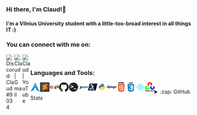 ### Hi there, I'm Claud!👋
#### I'm a Vilnius University student with a little-too-broad interest in all things IT :)  
### You can connect with me on:

[<img align="left" alt="Discord: Claud#9034" width="22px" src="https://cdn.jsdelivr.net/npm/simple-icons@3.13.0/icons/discord.svg" />][discord]
[<img align="left" alt="Claud | Gmail" width="22px" src="https://cdn.jsdelivr.net/npm/simple-icons@3.13.0/icons/gmail.svg" />][gmail]
[<img align="left" alt="Claud | YouTube" width="22px" src="https://cdn.jsdelivr.net/npm/simple-icons@v3/icons/youtube.svg" />][youtube]

<br />

### Languages and Tools:

<img align="left" alt="Linux" width="26px" src="https://github.com/github/explore/blob/main/topics/archlinux/archlinux.png" />
<img align="left" alt="Sublime Text" width="26px" src="https://github.com/github/explore/blob/main/topics/sublime-text/sublime-text.png" />
<img align="left" alt="Git" width="26px" src="https://raw.githubusercontent.com/github/explore/80688e429a7d4ef2fca1e82350fe8e3517d3494d/topics/git/git.png" />
<img align="left" alt="GitHub" width="26px" src="https://raw.githubusercontent.com/github/explore/78df643247d429f6cc873026c0622819ad797942/topics/github/github.png" />
<img align="left" alt="Terminal" width="26px" src="https://raw.githubusercontent.com/github/explore/80688e429a7d4ef2fca1e82350fe8e3517d3494d/topics/terminal/terminal.png" />
<img align="left" alt="Bash" width="26px" src="https://github.com/github/explore/blob/main/topics/bash/bash.png" />
<img align="left" alt="Powershell" width="26px" src="https://github.com/github/explore/blob/main/topics/powershell/powershell.png" />
<img align="left" alt="Python" width="26px" src="https://github.com/github/explore/blob/main/topics/python/python.png" />
<img align="left" alt="Django" width="26px" src="https://github.com/github/explore/blob/main/topics/django/django.png" />
<img align="left" alt="HTML 5" width="26px" src="https://github.com/github/explore/blob/main/topics/html/html.png" />
<img align="left" alt="CSS" width="26px" src="https://github.com/github/explore/blob/main/topics/css/css.png" />
<img align="left" alt="React" width="26px" src="https://github.com/github/explore/blob/main/topics/react/react.png" />
<img align="left" alt="Open-CV" width="26px" src="https://github.com/github/explore/blob/main/topics/opencv/opencv.png" />

<br />

<details>
  <summary>:zap: GitHub Stats</summary>

  <img align="left" alt="6ftClaud's GitHub Stats" src="https://github-readme-stats.codestackr.vercel.app/api?username=6ftClaud&show_icons=true&hide_border=true" />

</details>

[discord]: Claud#9034
[youtube]: https://www.youtube.com/channel/UCcDVObsx6LNqU4umzXuvTsw
[gmail]: (mailto:klaudijuskung@gmail.com)